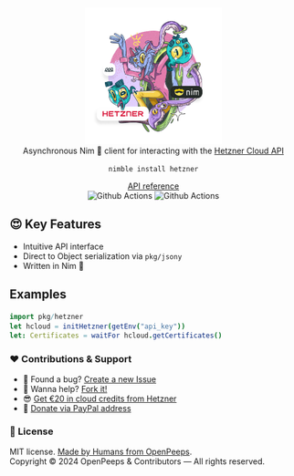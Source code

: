 <p align="center">
  <img src="https://github.com/openpeeps/hetzner-nim/blob/main/.github/hetzner.png" width="240px" height="240px"><br>
  Asynchronous Nim 👑 client for interacting with the <a href="https://docs.hetzner.cloud/#overview">Hetzner Cloud API</a>
</p>

<p align="center">
  <code>nimble install hetzner</code>
</p>

<p align="center">
  <a href="https://github.com/">API reference</a><br>
  <img src="https://github.com/openpeeps/hetzner-nim/workflows/test/badge.svg" alt="Github Actions">  <img src="https://github.com/openpeeps/hetzner-nim/docs/badge.svg" alt="Github Actions">
</p>

## 😍 Key Features
- Intuitive API interface
- Direct to Object serialization via `pkg/jsony`
- Written in Nim 👑

## Examples
```nim
import pkg/hetzner
let hcloud = initHetzner(getEnv("api_key"))
let: Certificates = waitFor hcloud.getCertificates()
```

### ❤ Contributions & Support
- 🐛 Found a bug? [Create a new Issue](https://github.com/openpeeps/hetzner-nim/issues)
- 👋 Wanna help? [Fork it!](https://github.com/openpeeps/hetzner-nim/fork)
- 😎 [Get €20 in cloud credits from Hetzner](https://hetzner.cloud/?ref=Hm0mYGM9NxZ4)
- 🥰 [Donate via PayPal address](https://www.paypal.com/donate/?hosted_button_id=RJK3ZTDWPL55C)

### 🎩 License
MIT license. [Made by Humans from OpenPeeps](https://github.com/openpeeps).<br>
Copyright &copy; 2024 OpenPeeps & Contributors &mdash; All rights reserved.

